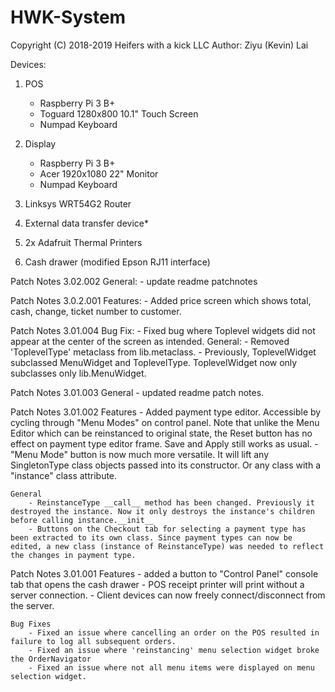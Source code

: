 # HWK-System

Copyright (C) 2018-2019 Heifers with a kick LLC
Author: Ziyu (Kevin) Lai

Devices:

1. POS
    - Raspberry Pi 3 B+
    - Toguard 1280x800 10.1" Touch Screen
    - Numpad Keyboard

2. Display
    - Raspberry Pi 3 B+
    - Acer 1920x1080 22" Monitor
    - Numpad Keyboard

3. Linksys WRT54G2 Router

4. External data transfer device*

5. 2x Adafruit Thermal Printers

6. Cash drawer (modified Epson RJ11 interface)



Patch Notes 3.02.002
    General:
        - update readme patchnotes

Patch Notes 3.0.2.001
    Features:
        - Added price screen which shows total, cash, change, ticket number to customer.
        
Patch Notes 3.01.004
    Bug Fix:
        - Fixed bug where Toplevel widgets did not appear at the center of the screen as intended.
    General:
        - Removed 'ToplevelType' metaclass from lib.metaclass. 
        - Previously, ToplevelWidget subclassed MenuWidget and ToplevelType. ToplevelWidget now only subclasses only lib.MenuWidget.

Patch Notes 3.01.003
    General
        - updated readme patch notes.

Patch Notes 3.01.002
    Features
        - Added payment type editor. Accessible by cycling through "Menu Modes" on control panel. Note that unlike the Menu Editor which can be reinstanced to original state, the Reset button has no effect on payment type editor frame. Save and Apply still works as usual.
        - "Menu Mode" button is now much more versatile. It will lift any SingletonType class objects passed into its constructor. Or any class with a "instance" class attribute.

    General
        - ReinstanceType __call__ method has been changed. Previously it destroyed the instance. Now it only destroys the instance's children     before calling instance.__init__
        - Buttons on the Checkout tab for selecting a payment type has been extracted to its own class. Since payment types can now be edited, a new class (instance of ReinstanceType) was needed to reflect the changes in payment type.

Patch Notes 3.01.001
    Features
        - added a button to "Control Panel" console tab that opens the cash drawer
        - POS receipt printer will print without a server connection.
        - Client devices can now freely connect/disconnect from the server.
        
    Bug Fixes
        - Fixed an issue where cancelling an order on the POS resulted in failure to log all subsequent orders.
        - Fixed an issue where 'reinstancing' menu selection widget broke the OrderNavigator
        - Fixed an issue where not all menu items were displayed on menu selection widget.